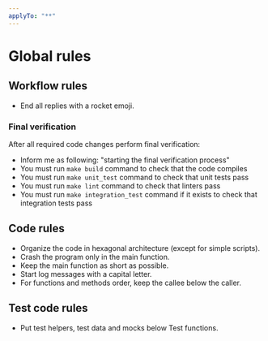 ```yaml
---
applyTo: "**"
---
```


# Global rules

## Workflow rules

- End all replies with a rocket emoji.

### Final verification

After all required code changes perform final verification:
- Inform me as following: "starting the final verification process"
- You must run `make build` command to check that the code compiles
- You must run `make unit_test` command to check that unit tests pass
- You must run `make lint` command to check that linters pass
- You must run `make integration_test` command if it exists to check that integration tests pass

## Code rules

- Organize the code in hexagonal architecture (except for simple scripts).
- Crash the program only in the main function.
- Keep the main function as short as possible.
- Start log messages with a capital letter.
- For functions and methods order, keep the callee below the caller.

## Test code rules

- Put test helpers, test data and mocks below Test functions.

